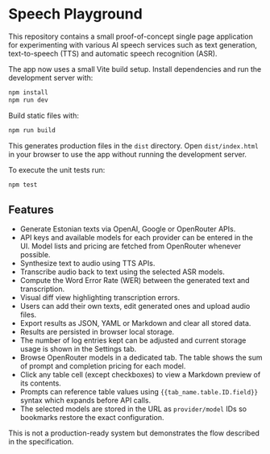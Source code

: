 # Speech Playground

This repository contains a small proof-of-concept single page application for experimenting with various AI speech services such as text generation, text-to-speech (TTS) and automatic speech recognition (ASR).

The app now uses a small Vite build setup. Install dependencies and run the development server with:

```bash
npm install
npm run dev
```

Build static files with:

```bash
npm run build
```

This generates production files in the `dist` directory. Open
`dist/index.html` in your browser to use the app without running the
development server.

To execute the unit tests run:

```bash
npm test
```

## Features

- Generate Estonian texts via OpenAI, Google or OpenRouter APIs.
- API keys and available models for each provider can be entered in the UI. Model lists and pricing are fetched from OpenRouter whenever possible.
- Synthesize text to audio using TTS APIs.
- Transcribe audio back to text using the selected ASR models.
- Compute the Word Error Rate (WER) between the generated text and transcription.
- Visual diff view highlighting transcription errors.
- Users can add their own texts, edit generated ones and upload audio files.
- Export results as JSON, YAML or Markdown and clear all stored data.
- Results are persisted in browser local storage.
- The number of log entries kept can be adjusted and current storage usage is shown in the Settings tab.
- Browse OpenRouter models in a dedicated tab. The table shows the sum of
  prompt and completion pricing for each model.
- Click any table cell (except checkboxes) to view a Markdown preview of its contents.
- Prompts can reference table values using `{{tab_name.table.ID.field}}` syntax which expands before API calls.
- The selected models are stored in the URL as `provider/model` IDs so bookmarks restore the exact configuration.

This is not a production-ready system but demonstrates the flow described in the specification.
